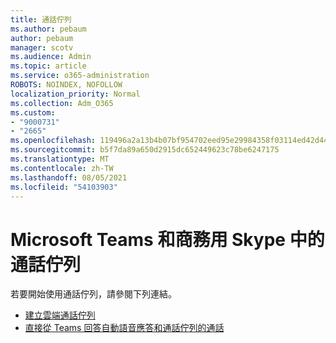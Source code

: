 ```yaml
---
title: 通話佇列
ms.author: pebaum
author: pebaum
manager: scotv
ms.audience: Admin
ms.topic: article
ms.service: o365-administration
ROBOTS: NOINDEX, NOFOLLOW
localization_priority: Normal
ms.collection: Adm_O365
ms.custom:
- "9000731"
- "2665"
ms.openlocfilehash: 119496a2a13b4b07bf954702eed95e29984358f03114ed42d44c26a422292836
ms.sourcegitcommit: b5f7da89a650d2915dc652449623c78be6247175
ms.translationtype: MT
ms.contentlocale: zh-TW
ms.lasthandoff: 08/05/2021
ms.locfileid: "54103903"
---
```

# <a name="call-queues-in-microsoft-teams-and-skype-for-business"></a>Microsoft Teams 和商務用 Skype 中的通話佇列 

若要開始使用通話佇列，請參閱下列連結。

- [建立雲端通話佇列](https://docs.microsoft.com/microsoftteams/create-a-phone-system-call-queue)
- [直接從 Teams 回答自動語音應答和通話佇列的通話](https://docs.microsoft.com/microsoftteams/answer-auto-attendant-and-call-queue-calls)